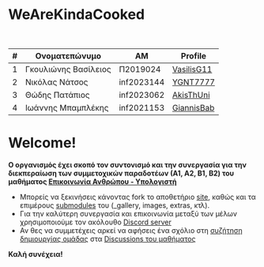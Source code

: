 # WeAreKindaCooked

<br>

| # | Ονοματεπώνυμο | ΑΜ | Profile |
| --- | --- | --- | --- |
| 1 | Γκουλιώνης Βασίλειος | Π2019024 | [VasilisG11](https://github.com/VasilisG11) |
| 2 | Νικόλας Νάτσος | inf2023144 | [YGNT7777](https://github.com/YGNT7777) |
| 3 | Θώδης Πατάπιος | inf2023062 | [AkisThUni](https://github.com/AkisThUni) |
| 4 | Ιωάννης Μπαμπλέκης | inf2021153 | [GiannisBab](https://github.com/GiannisBab) |

# Welcome!

**Ο οργανισμός έχει σκοπό τον συντονισμό και την συνεργασία για την διεκπεραίωση των συμμετοχικών παραδοτέων (Α1, Α2, Β1, Β2) του μαθήματος [Επικοινωνία Ανθρώπου - Υπολογιστή](https://github.com/courses-ionio/hci)**

- Μπορείς να ξεκινήσεις κάνοντας fork το αποθετήριο [site](https://github.com/WeAreKindaCooked/site), καθώς και τα επιμέρους [submodules](https://github.com/orgs/WeAreKindaCooked/repositories) του (_gallery, images, extras, κτλ).
- Για την καλύτερη συνεργασία και επικοινωνία μεταξύ των μέλων χρησιμοποιούμε τον ακόλουθο [Discord server](https://discord.gg/ncrcAxhr)
- Αν θες να συμμετέχεις αρκεί να αφήσεις ένα σχόλιο στη [συζήτηση δημιουργίας ομάδας]() στα [Discussions του μαθήματος](https://github.com/courses-ionio/hci/discussions)

**Καλή συνέχεια!**
